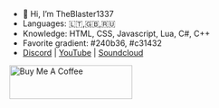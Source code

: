 

- 👋 Hi, I’m TheBlaster1337 
- Languages: 🇱🇹,🇬🇧,🇷🇺
- Knowledge: HTML, CSS, Javascript, Lua, C#, C++
- Favorite gradient: #240b36, #c31432
- [Discord](https://discordapp.com/users/865694989543669762) | [YouTube](https://www.youtube.com/channel/UCQmzVjLTxknFvXitMQ_b0rQ) | [Soundcloud](https://soundcloud.com/theblaster1337)

<a href="https://www.buymeacoffee.com/djBlaster" target="_blank"><img src="https://cdn.buymeacoffee.com/buttons/v2/default-yellow.png" alt="Buy Me A Coffee" style="height: 60px !important;width: 217px !important;" ></a>
